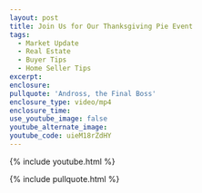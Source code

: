 ```yaml
---
layout: post
title: Join Us for Our Thanksgiving Pie Event
tags:
  - Market Update
  - Real Estate
  - Buyer Tips
  - Home Seller Tips
excerpt:
enclosure:
pullquote: 'Andross, the Final Boss'
enclosure_type: video/mp4
enclosure_time:
use_youtube_image: false
youtube_alternate_image:
youtube_code: uieM18rZdHY
---
```

{% include youtube.html %}

{% include pullquote.html %}
